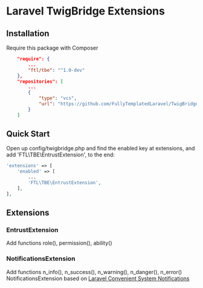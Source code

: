 # Laravel TwigBridge Extensions

## Installation

Require this package with Composer

```json
    "require": {
        ...
        "ftl/tbe": "^1.0-dev"
    },
    "repositories": [
        ...
        {
            "type": "vcs",
            "url": "https://github.com/FullyTemplatedLaravel/TwigBridgeExtentions"
        }
    ]
```

## Quick Start

Open up config/twigbridge.php and find the enabled key at extensions, and add 'FTL\TBE\EntrustExtension', to the end:
```php
'extensions' => [
    'enabled' => [
        ...
        'FTL\TBE\EntrustExtension',
    ],
],
```

## Extensions

### EntrustExtension

Add functions role(), permission(), ability()

### NotificationsExtension

Add functions n_info(), n_success(), n_warning(), n_danger(), n_error()
NotificationsExtension based on [Laravel Convenient System Notifications](https://github.com/gaaarfild/laravel-notifications)


